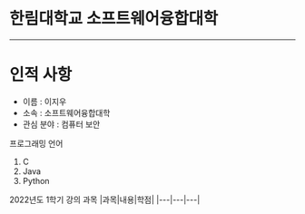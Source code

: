 # 한림대학교 소프트웨어융합대학
---
# 인적 사항
  * 이름 : 이지우
  * 소속 : 소프트웨어융합대학
  * 관심 분야 : 컴퓨터 보안
 
 프로그래밍 언어
 1. C
 2. Java
 3. Python



2022년도 1학기 강의 과목
|과목|내용|학점|
|---|---|---|
